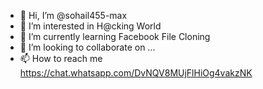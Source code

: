 - 👋 Hi, I’m @sohail455-max
- 👀 I’m interested in H@cking World
- 🌱 I’m currently learning Facebook File Cloning
- 💞️ I’m looking to collaborate on ...
- 📫 How to reach me https://chat.whatsapp.com/DvNQV8MUjFlHiOg4vakzNK

<!---
sohail455-max/sohail455-max is a ✨ special ✨ repository because its `README.md` (this file) appears on your GitHub profile.
You can click the Preview link to take a look at your changes.
--->
